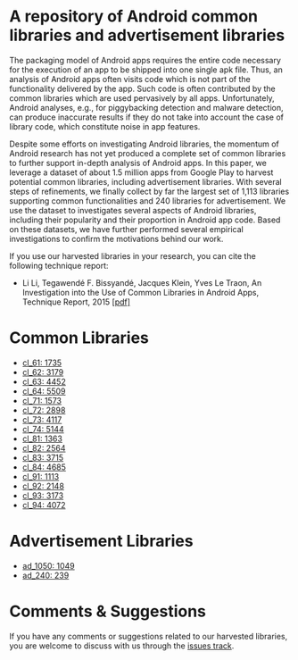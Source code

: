 # A repository of Android  common libraries and advertisement libraries

The packaging model of Android apps requires the entire code necessary for the execution of an app to be shipped into one single apk file. Thus, an analysis of Android apps often visits code which is not part of the functionality delivered by the app. Such code is often contributed by the common libraries which are used pervasively by all apps. Unfortunately, Android analyses, e.g., for piggybacking detection and malware detection, can produce inaccurate results if they do not take into account the case of library code, which constitute noise in app features.

Despite some efforts on investigating Android libraries, the momentum of Android research has not yet produced a complete set of common libraries to further support in-depth analysis of Android apps. In this paper, we leverage a dataset of about 1.5 million apps from Google Play to harvest potential common libraries, including advertisement libraries. With several steps of refinements, we finally collect by far the largest set of 1,113 libraries supporting common functionalities and 240 libraries for advertisement. We use the dataset to investigates several aspects of Android libraries, including their popularity and their proportion in Android app code. Based on these datasets, we have further performed several empirical investigations to confirm the motivations behind our work.


If you use our harvested libraries in your research, you can cite the following technique report:
* Li Li, Tegawendé F. Bissyandé, Jacques Klein, Yves Le Traon, An Investigation into the Use of Common Libraries in Android Apps, Technique Report, 2015 [[pdf]]()


# Common Libraries
* [cl_61:  1735](libraries/cl_61.txt)
* [cl_62:  3179](libraries/cl_62.txt)
* [cl_63:  4452](libraries/cl_63.txt)
* [cl_64:  5509](libraries/cl_64.txt)
* [cl_71:  1573](libraries/cl_71.txt)
* [cl_72:  2898](libraries/cl_72.txt)
* [cl_73:  4117](libraries/cl_73.txt)
* [cl_74:  5144](libraries/cl_74.txt)
* [cl_81:  1363](libraries/cl_81.txt)
* [cl_82:  2564](libraries/cl_82.txt)
* [cl_83:  3715](libraries/cl_83.txt)
* [cl_84:  4685](libraries/cl_84.txt)
* [cl_91:  1113](libraries/cl_91.txt)
* [cl_92:  2148](libraries/cl_92.txt)
* [cl_93:  3173](libraries/cl_93.txt)
* [cl_94:  4072](libraries/cl_94.txt)


# Advertisement Libraries
* [ad_1050:  1049](libraries/ad_1050.txt)
* [ad_240:  239](libraries/ad_240.txt)

# Comments & Suggestions
If you have any comments or suggestions related to our harvested libraries, you are welcome to discuss with us through the [issues track](https://github.com/serval-snt-uni-lu/CommonLibraries/issues).
